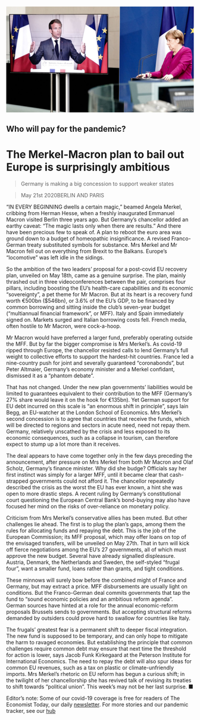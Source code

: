 ![](./images/20200523_EUP504.jpg)

## Who will pay for the pandemic?

# The Merkel-Macron plan to bail out Europe is surprisingly ambitious

> Germany is making a big concession to support weaker states

> May 21st 2020BERLIN AND PARIS

“IN EVERY BEGINNING dwells a certain magic,” beamed Angela Merkel, cribbing from Herman Hesse, when a freshly inaugurated Emmanuel Macron visited Berlin three years ago. But Germany’s chancellor added an earthy caveat: “The magic lasts only when there are results.” And there have been precious few to speak of. A plan to reboot the euro area was ground down to a budget of homeopathic insignificance. A revised Franco-German treaty substituted symbols for substance. Mrs Merkel and Mr Macron fell out on everything from Brexit to the Balkans. Europe’s “locomotive” was left idle in the sidings.

So the ambition of the two leaders’ proposal for a post-covid EU recovery plan, unveiled on May 18th, came as a genuine surprise. The plan, mainly thrashed out in three videoconferences between the pair, comprises four pillars, including boosting the EU’s health-care capabilities and its economic “sovereignty”, a pet theme for Mr Macron. But at its heart is a recovery fund worth €500bn ($546bn), or 3.6% of the EU’s GDP, to be financed by common borrowing and sitting inside the club’s seven-year budget (“multiannual financial framework”, or MFF). Italy and Spain immediately signed on. Markets surged and Italian borrowing costs fell. French media, often hostile to Mr Macron, were cock-a-hoop.

Mr Macron would have preferred a larger fund, preferably operating outside the MFF. But by far the bigger compromise is Mrs Merkel’s. As covid-19 ripped through Europe, the chancellor resisted calls to lend Germany’s full weight to collective efforts to support the hardest-hit countries. France led a nine-country push for joint and severally guaranteed “coronabonds”, but Peter Altmaier, Germany’s economy minister and a Merkel confidant, dismissed it as a “phantom debate”.

That has not changed. Under the new plan governments’ liabilities would be limited to guarantees equivalent to their contribution to the MFF (Germany’s 27% share would leave it on the hook for €135bn). Yet German support for EU debt incurred on this scale is “an enormous shift in principle”, says Iain Begg, an EU-watcher at the London School of Economics. Mrs Merkel’s second concession is to agree that countries that receive the funds, which will be directed to regions and sectors in acute need, need not repay them. Germany, relatively unscathed by the crisis and less exposed to its economic consequences, such as a collapse in tourism, can therefore expect to stump up a lot more than it receives.

The deal appears to have come together only in the few days preceding the announcement, after pressure on Mrs Merkel from both Mr Macron and Olaf Scholz, Germany’s finance minister. Why did she budge? Officials say her first instinct was simply for a larger MFF, until it became clear that cash-strapped governments could not afford it. The chancellor repeatedly described the crisis as the worst the EU has ever known, a hint she was open to more drastic steps. A recent ruling by Germany’s constitutional court questioning the European Central Bank’s bond-buying may also have focused her mind on the risks of over-reliance on monetary policy.

Criticism from Mrs Merkel’s conservative allies has been muted. But other challenges lie ahead. The first is to plug the plan’s gaps, among them the rules for allocating funds and repaying the debt. This is the job of the European Commission; its MFF proposal, which may offer loans on top of the envisaged transfers, will be unveiled on May 27th. That in turn will kick off fierce negotiations among the EU’s 27 governments, all of which must approve the new budget. Several have already signalled displeasure. Austria, Denmark, the Netherlands and Sweden, the self-styled “frugal four”, want a smaller fund, loans rather than grants, and tight conditions.

These minnows will surely bow before the combined might of France and Germany, but may extract a price. MFF disbursements are usually light on conditions. But the Franco-German deal commits governments that tap the fund to “sound economic policies and an ambitious reform agenda”. German sources have hinted at a role for the annual economic-reform proposals Brussels sends to governments. But accepting structural reforms demanded by outsiders could prove hard to swallow for countries like Italy.

The frugals’ greatest fear is a permanent shift to deeper fiscal integration. The new fund is supposed to be temporary, and can only hope to mitigate the harm to ravaged economies. But establishing the principle that common challenges require common debt may ensure that next time the threshold for action is lower, says Jacob Funk Kirkegaard at the Peterson Institute for International Economics. The need to repay the debt will also spur ideas for common EU revenues, such as a tax on plastic or climate-unfriendly imports. Mrs Merkel’s rhetoric on EU reform has begun a curious shift; in the twilight of her chancellorship she has revived talk of revising its treaties to shift towards “political union”. This week’s may not be her last surprise. ■

Editor’s note: Some of our covid-19 coverage is free for readers of The Economist Today, our daily [newsletter](https://www.economist.com/https://my.economist.com/user#newsletter). For more stories and our pandemic tracker, see our [hub](https://www.economist.com//news/2020/03/11/the-economists-coverage-of-the-coronavirus)